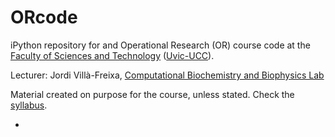 # ORcode
iPython repository for and Operational Research (OR) course code at the [Faculty of Sciences and Technology](https://mon.uvic.cat/fct/) ([Uvic-UCC](https://www.uvic.cat)).

Lecturer: Jordi Villà-Freixa, [Computational Biochemistry and Biophysics Lab](https://mon.uvic.cat/cbbl)

Material created on purpose for the course, unless stated. Check the [syllabus](https://mon.uvic.cat/cbbl/teaching/operational-research/).

* 